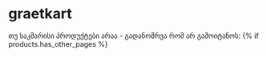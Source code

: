 # graetkart

თუ საკმარისი პროდუქტები არაა - გადანომრვა რომ არ გამოიტანოს:
{% if products.has_other_pages %}

